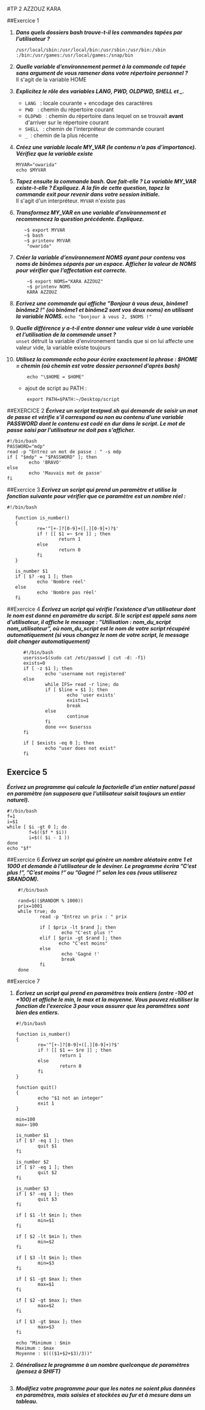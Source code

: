 #TP 2 AZZOUZ KARA

##Exercice 1

1. ***Dans quels dossiers bash trouve-t-il les commandes tapées par l’utilisateur ?***
    ```
   /usr/local/sbin:/usr/local/bin:/usr/sbin:/usr/bin:/sbin
   :/bin:/usr/games:/usr/local/games:/snap/bin
   ```
2. ***Quelle variable d’environnement permet à la commande cd tapée sans argument de vous ramener dans
      votre répertoire personnel ?***       
      Il s'agit de la variable HOME
3. ***Explicitez le rôle des variables LANG, PWD, OLDPWD, SHELL et _.***    
    -  ```LANG ``` : locale courante  + encodage des caractères
    -  ```PWD ``` : chemin du répertoire courant
    -  ```OLDPWD ``` : chemin du répertoire dans lequel on se trouvait **avant** d'arriver sur le répertoire courant
    -  ```SHELL ``` : chemin de l'interpréteur de commande courant
    -  ``` _  ```: chemin de la plus récente
4. ***Créez une variable locale MY_VAR (le contenu n’a pas d’importance). Vérifiez que la variable existe***    
   ```
   MYVAR="owarida"
   echo $MYVAR
   ```

5. ***Tapez ensuite la commande bash. Que fait-elle ? La variable MY_VAR existe-t-elle ? Expliquez. A la fin
      de cette question, tapez la commande exit pour revenir dans votre session initiale.***    
      Il s'agit d'un interpréteur. ```MYVAR``` n'existe pas
6. ***Transformez MY_VAR en une variable d’environnement et recommencez la question précédente. Expliquez.***   
    ```
       ~$ export MYVAR
       ~$ bash
       ~$ printenv MYVAR
        "owarida"
    ```

7. ***Créer la variable d’environnement NOMS ayant pour contenu vos noms de binômes séparés par un espace.
   Afficher la valeur de NOMS pour vérifier que l’affectation est correcte.***  
    ```
        ~$ export NOMS="KARA AZZOUZ"
        ~$ printenv NOMS
        KARA AZZOUZ
    ```

8. ***Ecrivez une commande qui affiche ”Bonjour à vous deux, binôme1 binôme2 !” (où binôme1 et binôme2
      sont vos deux noms) en utilisant la variable NOMS.***
      ```echo "bonjour à vous 2, $NOMS !"```

9. ***Quelle différence y a-t-il entre donner une valeur vide à une variable et l’utilisation de la commande
      unset ?***    
    ```unset``` détruit la variable d'environement tandis que si on lui affecte une valeur vide, la variable existe 
    toujours

10. ***Utilisez la commande echo pour écrire exactement la phrase : $HOME = chemin (où chemin est votre
       dossier personnel d’après bash)***
    ```
        echo "\$HOME = $HOME"
    ```
    
    * ajout de script au PATH : 
    ```
        export PATH=$PATH:~/Desktop/script
    ```
##EXERCICE 2
***Écrivez un script testpwd.sh qui demande de saisir un mot de passe et vérifie s’il correspond ou non au
contenu d’une variable PASSWORD dont le contenu est codé en dur dans le script. Le mot de passe saisi par
l’utilisateur ne doit pas s’afficher.***
```
#!/bin/bash
PASSWORD="mdp"
read -p "Entrez un mot de passe : " -s mdp
if [ "$mdp" = "$PASSWORD" ]; then
        echo 'BRAVO'
else
        echo 'Mauvais mot de passe'
fi
```

##Exercice 3
***Ecrivez un script qui prend un paramètre et utilise la fonction suivante pour vérifier que ce paramètre
est un nombre réel :***
```
#!/bin/bash
   
   function is_number()
   {
           re='^[+-]?[0-9]+([.][0-9]+)?$'
           if ! [[ $1 =~ $re ]] ; then
                   return 1
           else
                   return 0
           fi
   }
   
   is_number $1
   if [ $? -eq 1 ]; then
           echo 'Nombre réel'
   else
           echo 'Nombre pas réel'
   fi
```

##Exercice 4
***Écrivez un script qui vérifie l’existence d’un utilisateur dont le nom est donné en paramètre du script. Si le
script est appelé sans nom d’utilisateur, il affiche le message : ”Utilisation : nom_du_script nom_utilisateur”,
où nom_du_script est le nom de votre script récupéré automatiquement (si vous changez le nom de votre
script, le message doit changer automatiquement)***

  ```
        #!/bin/bash
        usersss=$(sudo cat /etc/passwd | cut -d: -f1)
        exists=0
        if [ -z $1 ]; then
                echo 'username not registered'
        else
                while IFS= read -r line; do
                if [ $line = $1 ]; then
                        echo 'user exists'
                        exists=1
                        break
                else
                        continue
                fi
                done <<< $usersss
        fi
        
        if [ $exists -eq 0 ]; then
                echo "user does not exist"
        fi
   ```
## Exercice 5
***Écrivez un programme qui calcule la factorielle d’un entier naturel passé en paramètre (on supposera que
   l’utilisateur saisit toujours un entier naturel).***
   
```
#!/bin/bash
f=1
i=$1
while [ $i -gt 0 ]; do
        f=$(($f * $i))
        i=$(( $i - 1 ))
done
echo "$f"    
```

##Exercice 6
***Écrivez un script qui génère un nombre aléatoire entre 1 et 1000 et demande à l’utilisateur de le deviner.
Le programme écrira ”C’est plus !”, ”C’est moins !” ou ”Gagné !” selon les cas (vous utiliserez $RANDOM).***
```
    #!/bin/bash
    
    rand=$(($RANDOM % 1000))
    prix=1001
    while true; do
            read -p "Entrez un prix : " prix
    
            if [ $prix -lt $rand ]; then
                    echo "C'est plus !"
            elif [ $prix -gt $rand ]; then
                   echo "C'est moins"
            else
                    echo 'Gagné !'
                    break
            fi
    done
```

##Exercice 7
1. ***Écrivez un script qui prend en paramètres trois entiers (entre -100 et +100) et affiche le min, le max
et la moyenne. Vous pouvez réutiliser la fonction de l’exercice 3 pour vous assurer que les paramètres
sont bien des entiers.***
    ```
    #!/bin/bash
    
    function is_number()
    {
            re='^[+-]?[0-9]+([.][0-9]+)?$'
            if ! [[ $1 =~ $re ]] ; then
                    return 1
            else
                    return 0
            fi
    }
    
    function quit()
    {
            echo "$1 not an integer"
            exit 1
    }
    
    min=100
    max=-100
    
    is_number $1
    if [ $? -eq 1 ]; then
            quit $1
    fi
    
    is_number $2
    if [ $? -eq 1 ]; then
            quit $2
    fi
    
    is_number $3
    if [ $? -eq 1 ]; then
            quit $3
    fi
    
    if [ $1 -lt $min ]; then
            min=$1
    fi
    
    if [ $2 -lt $min ]; then
            min=$2
    fi
    
    if [ $3 -lt $min ]; then
            min=$3
    fi
    
    if [ $1 -gt $max ]; then
            max=$1
    fi
    
    if [ $2 -gt $max ]; then
            max=$2
    fi
    
    if [ $3 -gt $max ]; then
            max=$3
    fi
    
    echo "Minimum : $min
    Maximum : $max
    Moyenne : $((($1+$2+$3)/3))"

    ```

2. ***Généralisez le programme à un nombre quelconque de paramètres (pensez à SHIFT)***
    ```
    
    ```

3. ***Modifiez votre programme pour que les notes ne soient plus données en paramètres, mais saisies et
stockées au fur et à mesure dans un tableau.***

    ```
    
    ```